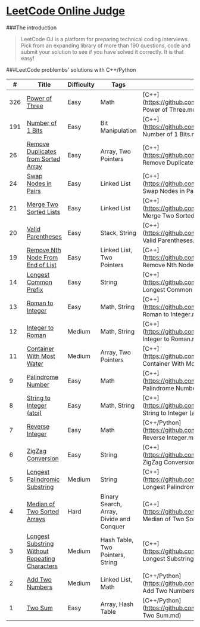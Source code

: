 # [LeetCode Online Judge](https://leetcode.com/)

###The introduction

>LeetCode OJ is a platform for preparing technical coding interviews. Pick from an expanding library of more than 190 questions, code and submit your solution to see if you have solved it correctly. It is that easy!


###LeetCode problembs' solutions with C++/Python
 	
| # | Title | Difficulty | Tags | My solutions |
|---|-------|------------|------------|-------------|
| 326 | [Power of Three](https://leetcode.com/problems/power-of-three/) | Easy | Math | [C++](https://github.com/flyi/LeetCode/blob/master/Algorithms/326. Power of Three.md) |
| 191 | [Number of 1 Bits](https://leetcode.com/problems/number-of-1-bits/) | Easy | Bit Manipulation | [C++](https://github.com/flyi/LeetCode/blob/master/Algorithms/191. Number of 1 Bits.md) |
| 26 | [Remove Duplicates from Sorted Array](https://leetcode.com/problems/remove-duplicates-from-sorted-array/) | Easy | Array, Two Pointers | [C++](https://github.com/flyi/LeetCode/blob/master/Algorithms/26. Remove Duplicates from Sorted Array.md) |
| 24 | [Swap Nodes in Pairs](https://leetcode.com/problems/swap-nodes-in-pairs/) | Easy | Linked List | [C++](https://github.com/flyi/LeetCode/blob/master/Algorithms/24. Swap Nodes in Pairs.md) |
| 21 | [Merge Two Sorted Lists](https://leetcode.com/problems/merge-two-sorted-lists/) | Easy | Linked List | [C++](https://github.com/flyi/LeetCode/blob/master/Algorithms/21. Merge Two Sorted Lists.md) |
| 20 | [Valid Parentheses](https://leetcode.com/problems/valid-parentheses/) | Easy | Stack, String | [C++](https://github.com/flyi/LeetCode/blob/master/Algorithms/20. Valid Parentheses.md) |
| 19 | [Remove Nth Node From End of List](https://leetcode.com/problems/remove-nth-node-from-end-of-list/) | Easy | Linked List, Two Pointers | [C++](https://github.com/flyi/LeetCode/blob/master/Algorithms/19. Remove Nth Node From End of List.md) |
| 14 | [Longest Common Prefix](https://leetcode.com/problems/longest-common-prefix/) | Easy | String | [C++](https://github.com/flyi/LeetCode/blob/master/Algorithms/14. Longest Common Prefix.md) |
| 13 | [Roman to Integer](https://leetcode.com/problems/roman-to-integer/) | Easy | Math, String | [C++](https://github.com/flyi/LeetCode/blob/master/Algorithms/13. Roman to Integer.md) |
| 12 | [Integer to Roman](https://leetcode.com/problems/integer-to-roman/) | Medium | Math, String | [C++](https://github.com/flyi/LeetCode/blob/master/Algorithms/12. Integer to Roman.md) |
| 11 | [Container With Most Water](https://leetcode.com/problems/container-with-most-water/) | Medium | Array, Two Pointers | [C++](https://github.com/flyi/LeetCode/blob/master/Algorithms/11. Container With Most Water.md) |
| 9 | [Palindrome Number](https://leetcode.com/problems/palindrome-number/) | Easy | Math | [C++](https://github.com/flyi/LeetCode/blob/master/Algorithms/9. Palindrome Number.md) |
| 8 | [String to Integer (atoi)](https://leetcode.com/problems/string-to-integer-atoi/) | Easy | Math, String | [C++](https://github.com/flyi/LeetCode/blob/master/Algorithms/8. String to Integer (atoi).md) |
| 7 | [Reverse Integer](https://leetcode.com/problems/reverse-integer/) | Easy | Math | [C++/Python](https://github.com/flyi/LeetCode/blob/master/Algorithms/7. Reverse Integer.md) |
| 6 | [ZigZag Conversion](https://leetcode.com/problems/zigzag-conversion/) | Easy | String | [C++](https://github.com/flyi/LeetCode/blob/master/Algorithms/6. ZigZag Conversion.md) |
| 5 | [Longest Palindromic Substring](https://leetcode.com/problems/longest-palindromic-substring/) | Medium | String | [C++](https://github.com/flyi/LeetCode/blob/master/Algorithms/5. Longest Palindromic Substring.md) |
| 4 | [Median of Two Sorted Arrays](https://leetcode.com/problems/median-of-two-sorted-arrays/) | Hard | Binary Search, Array, Divide and Conquer | [C++](https://github.com/flyi/LeetCode/blob/master/Algorithms/4. Median of Two Sorted Arrays.md) |
| 3 | [Longest Substring Without Repeating Characters](https://leetcode.com/problems/longest-substring-without-repeating-characters/) | Medium | Hash Table, Two Pointers, String | [C++](https://github.com/flyi/LeetCode/blob/master/Algorithms/3. Longest Substring Without Repeating Characters.md) |
| 2 | [Add Two Numbers](https://leetcode.com/problems/add-two-numbers/) | Medium | Linked List, Math | [C++/Python](https://github.com/flyi/LeetCode/blob/master/Algorithms/2. Add Two Numbers.md) |
| 1 | [Two Sum](https://leetcode.com/problems/two-sum/) | Easy | Array, Hash Table | [C++/Python](https://github.com/flyi/LeetCode/blob/master/Algorithms/1. Two Sum.md) |


